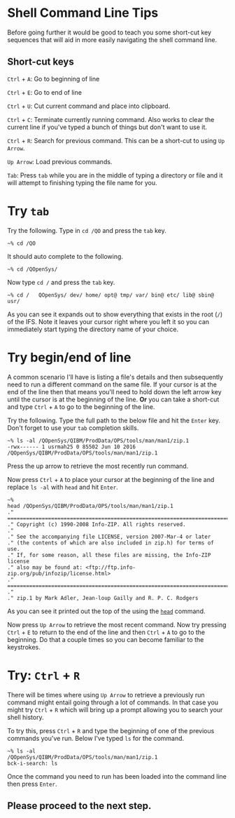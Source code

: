 # Shell Command Line Tips

Before going further it would be good to teach you some short-cut key sequences that will aid in more easily navigating the shell command line.

## Short-cut keys

`Ctrl` + `A`: Go to beginning of line

`Ctrl` + `E`: Go to end of line

`Ctrl` + `U`: Cut current command and place into clipboard.

`Ctrl` + `C`: Terminate currently running command. Also works to clear the current line if you've typed a bunch of things but don't want to use it.

`Ctrl` + `R`: Search for previous command. This can be a short-cut to using `Up Arrow`.

`Up Arrow`: Load previous commands.

`Tab`: Press `tab` while you are in the middle of typing a directory or file and it will attempt to finishing typing the file name for you.

# Try `tab` 
Try the following. Type in `cd /QO` and press the `tab` key.

```
~% cd /QO
```

It should auto complete to the following.

```
~% cd /QOpenSys/ 
```

Now type `cd /` and press the `tab` key.

```
~% cd /   QOpenSys/ dev/ home/ opt@ tmp/ var/ bin@ etc/ lib@ sbin@
usr/ 
```

As you can see it expands out to show everything that exists in the root (`/`) of the IFS. Note it leaves your cursor right where you left it so you can immediately start typing the directory name of your choice.

# Try begin/end of line

A common scenario I'll have is listing a file's details and then subsequently need to run a different command on the same file. If your cursor is at the end of the line then that means you'll need to hold down the left arrow key until the cursor is at the beginning of the line. **Or** you can take a short-cut and type `Ctrl` + `A` to go to the beginning of the line.

Try the following. Type the full path to the below file and hit the `Enter` key. Don't forget to use your `tab` completion skills.

```
~% ls -al /QOpenSys/QIBM/ProdData/OPS/tools/man/man1/zip.1
-rwx------ 1 usrmah25 0 85502 Jun 10 2016 /QOpenSys/QIBM/ProdData/OPS/tools/man/man1/zip.1 
```

Press the up arrow to retrieve the most recently run command.

Now press `Ctrl` + `A` to place your cursor at the beginning of the line and replace `ls -al` with `head` and hit `Enter`.

``` 
~% 
head /QOpenSys/QIBM/ProdData/OPS/tools/man/man1/zip.1 
." =========================================================================
." Copyright (c) 1990-2008 Info-ZIP. All rights reserved. 
." 
." See the accompanying file LICENSE, version 2007-Mar-4 or later 
." (the contents of which are also included in zip.h) for terms of use.
." If, for some reason, all these files are missing, the Info-ZIP license 
." also may be found at: <ftp://ftp.info-zip.org/pub/infozip/license.html>
." ==========================================================================
." 
." zip.1 by Mark Adler, Jean-loup Gailly and R. P. C. Rodgers
```

As you can see it printed out the top of the using the [`head`](http://www.computerhope.com/unix/uhead.htm) command.

Now press `Up Arrow` to retrieve the most recent command. Now try
pressing `Ctrl` + `E` to return to the end of the line and then `Ctrl` +
`A` to go to the beginning. Do that a couple times so you can become
familiar to the keystrokes.

# Try: `Ctrl` + `R` 
There will be times where using `Up Arrow` to retrieve a previously run command might entail going through a lot of commands. In that case you might try `Ctrl` + `R` which will bring up a prompt allowing you to search your shell history.

To try this, press `Ctrl` + `R` and type the beginning of one of the previous commands you've run. Below I've typed `ls` for the command.

```
~% ls -al 
/QOpenSys/QIBM/ProdData/OPS/tools/man/man1/zip.1
bck-i-search: ls 
```

Once the command you need to run has been loaded into the command line then press `Enter`.

## Please proceed to the next step.
